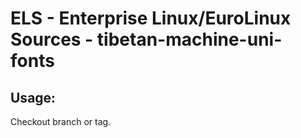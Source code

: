 # ELS - Enterprise Linux/EuroLinux Sources - tibetan-machine-uni-fonts
 
## Usage:
  Checkout branch or tag.

